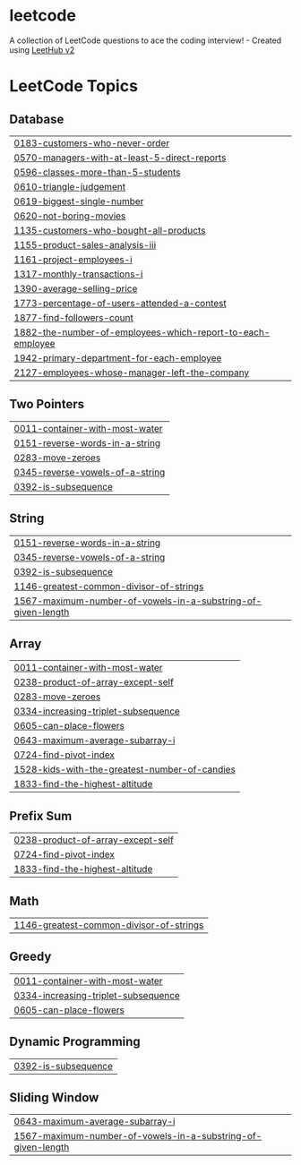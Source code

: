 # leetcode
A collection of LeetCode questions to ace the coding interview! - Created using [LeetHub v2](https://github.com/arunbhardwaj/LeetHub-2.0)

<!---LeetCode Topics Start-->
# LeetCode Topics
## Database
|  |
| ------- |
| [0183-customers-who-never-order](https://github.com/toooxan/leetcode/tree/master/0183-customers-who-never-order) |
| [0570-managers-with-at-least-5-direct-reports](https://github.com/toooxan/leetcode/tree/master/0570-managers-with-at-least-5-direct-reports) |
| [0596-classes-more-than-5-students](https://github.com/toooxan/leetcode/tree/master/0596-classes-more-than-5-students) |
| [0610-triangle-judgement](https://github.com/toooxan/leetcode/tree/master/0610-triangle-judgement) |
| [0619-biggest-single-number](https://github.com/toooxan/leetcode/tree/master/0619-biggest-single-number) |
| [0620-not-boring-movies](https://github.com/toooxan/leetcode/tree/master/0620-not-boring-movies) |
| [1135-customers-who-bought-all-products](https://github.com/toooxan/leetcode/tree/master/1135-customers-who-bought-all-products) |
| [1155-product-sales-analysis-iii](https://github.com/toooxan/leetcode/tree/master/1155-product-sales-analysis-iii) |
| [1161-project-employees-i](https://github.com/toooxan/leetcode/tree/master/1161-project-employees-i) |
| [1317-monthly-transactions-i](https://github.com/toooxan/leetcode/tree/master/1317-monthly-transactions-i) |
| [1390-average-selling-price](https://github.com/toooxan/leetcode/tree/master/1390-average-selling-price) |
| [1773-percentage-of-users-attended-a-contest](https://github.com/toooxan/leetcode/tree/master/1773-percentage-of-users-attended-a-contest) |
| [1877-find-followers-count](https://github.com/toooxan/leetcode/tree/master/1877-find-followers-count) |
| [1882-the-number-of-employees-which-report-to-each-employee](https://github.com/toooxan/leetcode/tree/master/1882-the-number-of-employees-which-report-to-each-employee) |
| [1942-primary-department-for-each-employee](https://github.com/toooxan/leetcode/tree/master/1942-primary-department-for-each-employee) |
| [2127-employees-whose-manager-left-the-company](https://github.com/toooxan/leetcode/tree/master/2127-employees-whose-manager-left-the-company) |
## Two Pointers
|  |
| ------- |
| [0011-container-with-most-water](https://github.com/toooxan/leetcode/tree/master/0011-container-with-most-water) |
| [0151-reverse-words-in-a-string](https://github.com/toooxan/leetcode/tree/master/0151-reverse-words-in-a-string) |
| [0283-move-zeroes](https://github.com/toooxan/leetcode/tree/master/0283-move-zeroes) |
| [0345-reverse-vowels-of-a-string](https://github.com/toooxan/leetcode/tree/master/0345-reverse-vowels-of-a-string) |
| [0392-is-subsequence](https://github.com/toooxan/leetcode/tree/master/0392-is-subsequence) |
## String
|  |
| ------- |
| [0151-reverse-words-in-a-string](https://github.com/toooxan/leetcode/tree/master/0151-reverse-words-in-a-string) |
| [0345-reverse-vowels-of-a-string](https://github.com/toooxan/leetcode/tree/master/0345-reverse-vowels-of-a-string) |
| [0392-is-subsequence](https://github.com/toooxan/leetcode/tree/master/0392-is-subsequence) |
| [1146-greatest-common-divisor-of-strings](https://github.com/toooxan/leetcode/tree/master/1146-greatest-common-divisor-of-strings) |
| [1567-maximum-number-of-vowels-in-a-substring-of-given-length](https://github.com/toooxan/leetcode/tree/master/1567-maximum-number-of-vowels-in-a-substring-of-given-length) |
## Array
|  |
| ------- |
| [0011-container-with-most-water](https://github.com/toooxan/leetcode/tree/master/0011-container-with-most-water) |
| [0238-product-of-array-except-self](https://github.com/toooxan/leetcode/tree/master/0238-product-of-array-except-self) |
| [0283-move-zeroes](https://github.com/toooxan/leetcode/tree/master/0283-move-zeroes) |
| [0334-increasing-triplet-subsequence](https://github.com/toooxan/leetcode/tree/master/0334-increasing-triplet-subsequence) |
| [0605-can-place-flowers](https://github.com/toooxan/leetcode/tree/master/0605-can-place-flowers) |
| [0643-maximum-average-subarray-i](https://github.com/toooxan/leetcode/tree/master/0643-maximum-average-subarray-i) |
| [0724-find-pivot-index](https://github.com/toooxan/leetcode/tree/master/0724-find-pivot-index) |
| [1528-kids-with-the-greatest-number-of-candies](https://github.com/toooxan/leetcode/tree/master/1528-kids-with-the-greatest-number-of-candies) |
| [1833-find-the-highest-altitude](https://github.com/toooxan/leetcode/tree/master/1833-find-the-highest-altitude) |
## Prefix Sum
|  |
| ------- |
| [0238-product-of-array-except-self](https://github.com/toooxan/leetcode/tree/master/0238-product-of-array-except-self) |
| [0724-find-pivot-index](https://github.com/toooxan/leetcode/tree/master/0724-find-pivot-index) |
| [1833-find-the-highest-altitude](https://github.com/toooxan/leetcode/tree/master/1833-find-the-highest-altitude) |
## Math
|  |
| ------- |
| [1146-greatest-common-divisor-of-strings](https://github.com/toooxan/leetcode/tree/master/1146-greatest-common-divisor-of-strings) |
## Greedy
|  |
| ------- |
| [0011-container-with-most-water](https://github.com/toooxan/leetcode/tree/master/0011-container-with-most-water) |
| [0334-increasing-triplet-subsequence](https://github.com/toooxan/leetcode/tree/master/0334-increasing-triplet-subsequence) |
| [0605-can-place-flowers](https://github.com/toooxan/leetcode/tree/master/0605-can-place-flowers) |
## Dynamic Programming
|  |
| ------- |
| [0392-is-subsequence](https://github.com/toooxan/leetcode/tree/master/0392-is-subsequence) |
## Sliding Window
|  |
| ------- |
| [0643-maximum-average-subarray-i](https://github.com/toooxan/leetcode/tree/master/0643-maximum-average-subarray-i) |
| [1567-maximum-number-of-vowels-in-a-substring-of-given-length](https://github.com/toooxan/leetcode/tree/master/1567-maximum-number-of-vowels-in-a-substring-of-given-length) |
<!---LeetCode Topics End-->